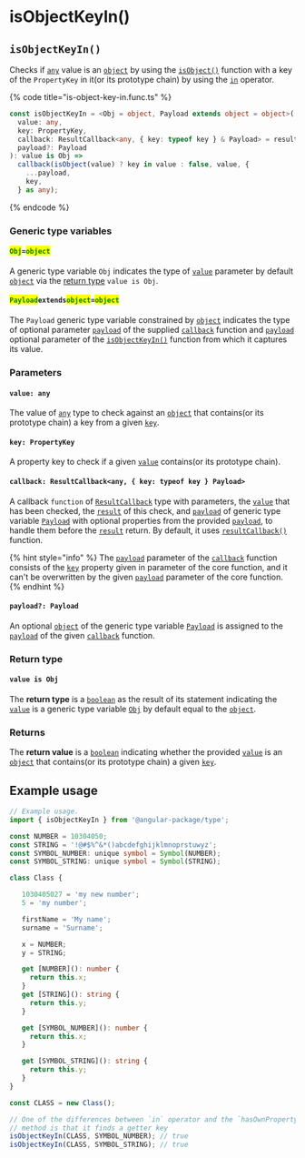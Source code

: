 # isObjectKeyIn()

## `isObjectKeyIn()`

Checks if [`any`](https://www.typescriptlang.org/docs/handbook/2/everyday-types.html#any) value is an [`object`](https://developer.mozilla.org/en-US/docs/Web/JavaScript/Reference/Global\_Objects/Object) by using the [`isObject()`](isobject.md) function with a key of the `PropertyKey` in it(or its prototype chain) by using the [`in`](https://developer.mozilla.org/en-US/docs/Web/JavaScript/Reference/Operators/in) operator.

{% code title="is-object-key-in.func.ts" %}
```typescript
const isObjectKeyIn = <Obj = object, Payload extends object = object>(
  value: any,
  key: PropertyKey,
  callback: ResultCallback<any, { key: typeof key } & Payload> = resultCallback,
  payload?: Payload
): value is Obj =>
  callback(isObject(value) ? key in value : false, value, {
    ...payload,
    key,
  } as any);
```
{% endcode %}

### Generic type variables

#### <mark style="color:green;">`Obj`</mark>`=`<mark style="color:green;">`object`</mark>

A generic type variable `Obj` indicates the type of [`value`](isobjectkeyin.md#value-any) parameter by default [`object`](https://www.typescriptlang.org/docs/handbook/basic-types.html#object) via the [return type](isobjectkeyin.md#return-type) `value is Obj`.

#### <mark style="color:green;">**`Payload`**</mark>**`extends`**<mark style="color:green;">**`object`**</mark>**`=`**<mark style="color:green;">**`object`**</mark>

The `Payload` generic type variable constrained by [`object`](https://www.typescriptlang.org/docs/handbook/basic-types.html#object) indicates the type of optional parameter [`payload`](../types/resultcallback.md#payload-payload) of the supplied [`callback`](isobjectkeyin.md#payloadextendsobject-object) function and [`payload`](isobjectkeyin.md#payload-payload) optional parameter of the [`isObjectKeyIn()`](isobjectkeyin.md#isobjectkeyin) function from which it captures its value.

### Parameters

#### `value: any`

The value of [`any`](https://www.typescriptlang.org/docs/handbook/basic-types.html#any) type to check against an [`object`](https://developer.mozilla.org/en-US/docs/Web/JavaScript/Reference/Global\_Objects/Object) that contains(or its prototype chain) a key from a given [`key`](isobjectkeyin.md#key-propertykey).

#### `key: PropertyKey`

A property key to check if a given [`value`](isobjectkeyin.md#value-any) contains(or its prototype chain).

#### `callback: ResultCallback<any, { key: typeof key } Payload>`

A callback `function` of [`ResultCallback`](../types/resultcallback.md) type with parameters, the [`value`](isobjectkeyin.md#value-any) that has been checked, the [`result`](../types/resultcallback.md#result-boolean) of this check, and [`payload`](../types/resultcallback.md#payload-payload) of generic type variable [`Payload`](isobjectkeyin.md#payloadextendsobject-object) with optional properties from the provided [`payload`](isobjectkeyin.md#payload-payload), to handle them before the [`result`](../types/resultcallback.md#result-boolean) return. By default, it uses [`resultCallback()`](../helper/resultcallback.md) function.

{% hint style="info" %}
The [`payload`](../types/resultcallback.md#payload-payload) parameter of the [`callback`](isobjectkeyin.md#callback-resultcallback-less-than-any-key-typeof-key-payload-greater-than) function consists of the [`key`](isobjectkeyin.md#key-propertykey) property given in parameter of the core function, and it can't be overwritten by the given [`payload`](isobjectkeyin.md#payload-payload) parameter of the core function.
{% endhint %}

#### `payload?: Payload`

An optional [`object`](https://developer.mozilla.org/en-US/docs/Web/JavaScript/Reference/Global\_Objects/Object) of the generic type variable [`Payload`](isobjectkeyin.md#payloadextendsobject) is assigned to the [`payload`](../types/resultcallback.md#payload-payload) of the given [`callback`](isobjectkeyin.md#callback-resultcallback-less-than-any-payload-greater-than) function.

### Return type

#### `value is Obj`

The **return type** is a [`boolean`](https://www.typescriptlang.org/docs/handbook/basic-types.html#boolean) as the result of its statement indicating the [`value`](isobjectkeyin.md#value-any) is a generic type variable [`Obj`](isobjectkeyin.md#obj-object) by default equal to the [`object`](https://www.typescriptlang.org/docs/handbook/basic-types.html#object).

### Returns

The **return value** is a [`boolean`](https://developer.mozilla.org/en-US/docs/Web/JavaScript/Reference/Global\_Objects/Boolean) indicating whether the provided [`value`](isobjectkeyin.md#value-any) is an [`object`](https://developer.mozilla.org/en-US/docs/Web/JavaScript/Reference/Global\_Objects/Object) that contains(or its prototype chain) a given [`key`](isobjectkeyin.md#key-propertykey).

## Example usage

```typescript
// Example usage.
import { isObjectKeyIn } from '@angular-package/type';

const NUMBER = 10304050;
const STRING = '!@#$%^&*()abcdefghijklmnoprstuwyz';
const SYMBOL_NUMBER: unique symbol = Symbol(NUMBER);
const SYMBOL_STRING: unique symbol = Symbol(STRING);

class Class {

   1030405027 = 'my new number';
   5 = 'my number';

   firstName = 'My name';
   surname = 'Surname';

   x = NUMBER;
   y = STRING;

   get [NUMBER](): number {
     return this.x;
   }
   get [STRING](): string {
     return this.y;
   }

   get [SYMBOL_NUMBER](): number {
     return this.x;
   }

   get [SYMBOL_STRING](): string {
     return this.y;
   }
}

const CLASS = new Class();

// One of the differences between `in` operator and the `hasOwnProperty()`
// method is that it finds a getter key
isObjectKeyIn(CLASS, SYMBOL_NUMBER); // true
isObjectKeyIn(CLASS, SYMBOL_STRING); // true
```
